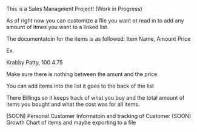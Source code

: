 This is a Sales Managment Project!
(Work in Progress)

As of right now you can customize a file you want ot read in to add any amount of itmes you want to
a linked list.

The documentatoin for the items is as followed:
Item Name, Amount Price

Ex.

Krabby Patty, 100 4.75

Make sure there is nothing between the amunt and the price

You can add items into the list it goes to the back of the list

There Billings so it keeps track of what you buy and the total amount of items you bought and
what the cost was for all items.

(SOON) Personal Customer Informatoin and tracking of Customer
(SOON) Growth Chart of items and maybe exporting to a file
